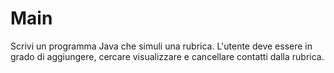 # Main
Scrivi un programma Java che simuli una rubrica. L'utente deve essere in grado di aggiungere, cercare visualizzare e cancellare contatti dalla rubrica.